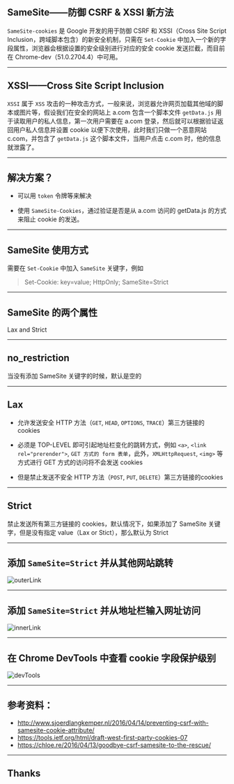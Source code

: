 ## SameSite——防御 CSRF & XSSI 新方法
`SameSite-cookies` 是 Google 开发的用于防御 CSRF 和 XSSI（Cross Site Script Inclusion，跨域脚本包含）的新安全机制，只需在 `Set-Cookie` 中加入一个新的字段属性，浏览器会根据设置的安全级别进行对应的安全 cookie 发送拦截，而目前在 Chrome-dev（51.0.2704.4）中可用。

----

## XSSI——Cross Site Script Inclusion
`XSSI` 属于 `XSS` 攻击的一种攻击方式，一般来说，浏览器允许网页加载其他域的脚本或图片等，假设我们在安全的网站上 a.com 包含一个脚本文件 `getData.js` 用于读取用户的私人信息，第一次用户需要在 a.com 登录，然后就可以根据验证返回用户私人信息并设置 cookie 以便下次使用，此时我们只做一个恶意网站 c.com，并包含了 `getData.js` 这个脚本文件，当用户点击 c.com 时，他的信息就泄露了。

----

## 解决方案？

* 可以用 `token` 令牌等来解决

* 使用 `SameSite-Cookies`，通过验证是否是从 a.com 访问的 getData.js 的方式来阻止 cookie 的发送。

----

## SameSite 使用方式
需要在 `Set-Cookie` 中加入 `SameSite` 关键字，例如
> Set-Cookie: key=value; HttpOnly; SameSite=Strict

----

## SameSite 的两个属性
Lax and Strict

----

## no_restriction
当没有添加 SameSite 关键字的时候，默认是空的

----

## Lax
* 允许发送安全 HTTP 方法（`GET`, `HEAD`, `OPTIONS`, `TRACE`）第三方链接的 cookies

* 必须是 TOP-LEVEL 即可引起地址栏变化的跳转方式，例如 `<a>`, `<link rel="prerender">`, `GET 方式的 form 表单`，此外，`XMLHttpRequest`, `<img>` 等方式进行 GET 方式的访问将不会发送 cookies

* 但是禁止发送不安全 HTTP 方法（`POST`, `PUT`, `DELETE`）第三方链接的cookies

----

## Strict
禁止发送所有第三方链接的 cookies，默认情况下，如果添加了 SameSite 关键字，但是没有指定 value（Lax or Stict），那么默认为 Strict

----

## 添加 `SameSite=Strict` 并从其他网站跳转
![outerLink](http://7xoehm.com1.z0.glb.clouddn.com/samesite-on.png)

----

## 添加 `SameSite=Strict` 并从地址栏输入网址访问
![innerLink](http://7xoehm.com1.z0.glb.clouddn.com/samesite-off.png)

----

## 在 Chrome DevTools 中查看 cookie 字段保护级别
![devTools](http://7xoehm.com1.z0.glb.clouddn.com/samesite-devtools.png)

----

## 参考资料：
* http://www.sjoerdlangkemper.nl/2016/04/14/preventing-csrf-with-samesite-cookie-attribute/
* https://tools.ietf.org/html/draft-west-first-party-cookies-07
* https://chloe.re/2016/04/13/goodbye-csrf-samesite-to-the-rescue/

----

## Thanks
